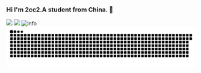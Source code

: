 ### Hi I'm 2cc2.A student from China. 👋

<!--
**2cc2/2cc2** is a ✨ _special_ ✨ repository because its `README.md` (this file) appears on your GitHub profile.

Here are some ideas to get you started:

- 🔭 I’m currently working on ...
- 🌱 I’m currently learning ...
- 👯 I’m looking to collaborate on ...
- 🤔 I’m looking for help with ...
- 💬 Ask me about ...
- 📫 How to reach me: ...
- 😄 Pronouns: ...
- ⚡ Fun fact: ...
-->
![](https://visitor-badge.glitch.me/badge?page_id=2cc2.readme)
![](http://antzuhl.cn:4000/get/@2cc2.readme)
![info](https://github-readme-stats.vercel.app/api?username=2cc2&show_icons=true&count_private=true&hide=prs&theme=default_repocard)
![](https://raw.githubusercontent.com/2cc2/2cc2/main/assets/github-contribution-grid-snake.svg)
